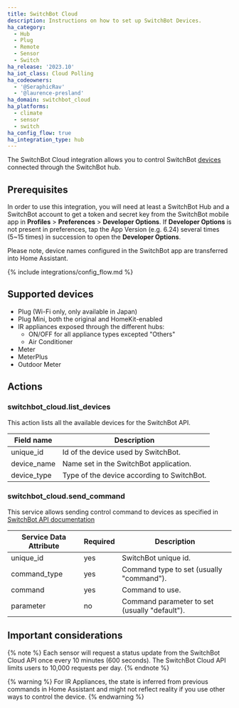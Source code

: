 ```yaml
---
title: SwitchBot Cloud
description: Instructions on how to set up SwitchBot Devices.
ha_category:
  - Hub
  - Plug
  - Remote
  - Sensor
  - Switch
ha_release: '2023.10'
ha_iot_class: Cloud Polling
ha_codeowners:
  - '@SeraphicRav'
  - '@laurence-presland'
ha_domain: switchbot_cloud
ha_platforms:
  - climate
  - sensor
  - switch
ha_config_flow: true
ha_integration_type: hub
---
```


The SwitchBot Cloud integration allows you to control SwitchBot [devices](https://www.switch-bot.com/) connected through the SwitchBot hub.

## Prerequisites

In order to use this integration, you will need at least a SwitchBot Hub and a SwitchBot account to get a token and secret key from the SwitchBot mobile app in **Profiles** > **Preferences** > **Developer Options**. If **Developer Options** is not present in preferences, tap the App Version (e.g. 6.24) several times (5~15 times) in succession to open the **Developer Options**.

Please note, device names configured in the SwitchBot app are transferred into Home Assistant.

{% include integrations/config_flow.md %}

## Supported devices

- Plug (Wi-Fi only, only available in Japan)
- Plug Mini, both the original and HomeKit-enabled
- IR appliances exposed through the different hubs:
  - ON/OFF for all appliance types excepted "Others"
  - Air Conditioner
- Meter
- MeterPlus
- Outdoor Meter

## Actions

### switchbot_cloud.list_devices

This action lists all the available devices for the SwitchBot API.

| Field name  | Description                                |
| ----------- | ------------------------------------------ |
| unique_id   | Id of the device used by SwitchBot.        |
| device_name | Name set in the SwitchBot application.     |
| device_type | Type of the device according to SwitchBot. |

### switchbot_cloud.send_command

This service allows sending control command to devices as specified in [SwitchBot API documentation](https://github.com/OpenWonderLabs/SwitchBotAPI?tab=readme-ov-file#send-device-control-commands)

| Service Data Attribute | Required | Description                                   |
| ---------------------- | -------- | --------------------------------------------- |
| unique_id              | yes      | SwitchBot unique id.                          |
| command_type           | yes      | Command type to set (usually "command").      |
| command                | yes      | Command to use.                               |
| parameter              | no       | Command parameter to set (usually "default"). |

## Important considerations

{% note %}
Each sensor will request a status update from the SwitchBot Cloud API once every 10 minutes (600 seconds). The SwitchBot Cloud API limits users to 10,000 requests per day.
{% endnote %}

{% warning %}
For IR Appliances, the state is inferred from previous commands in Home Assistant and might not reflect reality if you use other ways to control the device.
{% endwarning %}
